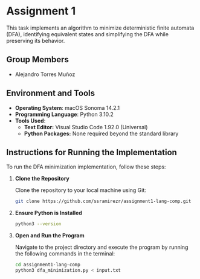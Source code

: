 # Assignment 1

This task implements an algorithm to minimize deterministic finite automata (DFA), identifying equivalent states and simplifying the DFA while preserving its behavior.

## Group Members
- Alejandro Torres Muñoz

## Environment and Tools

- **Operating System**: macOS Sonoma 14.2.1
- **Programming Language**: Python 3.10.2
- **Tools Used**: 
  - **Text Editor:** Visual Studio Code 1.92.0 (Universal)
  - **Python Packages:** None required beyond the standard library

## Instructions for Running the Implementation

To run the DFA minimization implementation, follow these steps:

1. **Clone the Repository**

   Clone the repository to your local machine using Git:

   ```bash
   git clone https://github.com/ssramirezr/assignment1-lang-comp.git

2. **Ensure Python is Installed**
    ```bash
    python3 --version
    ```

3. **Open and Run the Program**

    Navigate to the project directory and execute the program by running the following commands in the terminal:

    ```bash
    cd assignment1-lang-comp
    python3 dfa_minimization.py < input.txt
    ```
